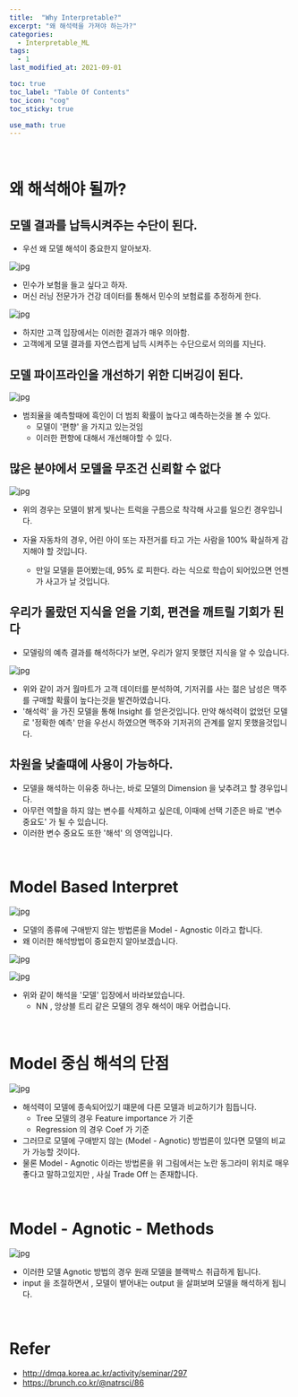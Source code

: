 ```yaml
---
title:  "Why Interpretable?"
excerpt: "왜 해석력을 가져야 하는가?"
categories:
  - Interpretable_ML
tags:
  - 1
last_modified_at: 2021-09-01

toc: true
toc_label: "Table Of Contents"
toc_icon: "cog"
toc_sticky: true

use_math: true
---
```


<br>

# 왜 해석해야 될까?

## 모델 결과를 납득시켜주는 수단이 된다.

- 우선 왜 모델 해석이 중요한지 알아보자.

![jpg](/assets/images/ML/1_4.jpg)

- 민수가 보험을 들고 싶다고 하자. 
- 머신 러닝 전문가가 건강 데이터를 통해서 민수의 보험료를 추정하게 한다. 

![jpg](/assets/images/ML/1_5.jpg)

- 하지만 고객 입장에서는 이러한 결과가 매우 의아함.
- 고객에게 모델 결과를 자연스럽게 납득 시켜주는 수단으로서 의의를 지닌다.

## 모델 파이프라인을 개선하기 위한 디버깅이 된다.

![jpg](/assets/images/ML/1_7.jpg)

- 범죄율을 예측할때에 흑인이 더 범죄 확률이 높다고 예측하는것을 볼 수 있다.
  - 모델이 '편향' 을 가지고 있는것임 
  - 이러한 편향에 대해서 개선해야할 수 있다.

## 많은 분야에서 모델을 무조건 신뢰할 수 없다

![jpg](/assets/images/ML/3_2.png)

- 위의 경우는 모델이 밝게 빛나는 트럭을 구름으로 착각해 사고를 일으킨 경우입니다.

- 자율 자동차의 경우, 어린 아이 또는 자전거를 타고 가는 사람을 100% 확실하게 감지해야 할 것입니다.
  - 만일 모델을 뜯어봤는데, 95% 로 피한다. 라는 식으로 학습이 되어있으면 언젠가 사고가 날 것입니다. 

## 우리가 몰랐던 지식을 얻을 기회, 편견을 깨트릴 기회가 된다

- 모델링의 예측 결과를 해석하다가 보면, 우리가 알지 못했던 지식을 알 수 있습니다. 

![jpg](/assets/images/ML/3_3.png)

- 위와 같이 과거 월마트가 고객 데이터를 분석하여, 기저귀를 사는 젊은 남성은 맥주를 구매할 확률이 높다는것을 발견하였습니다.
- '해석력' 을 가진 모델을 통해 Insight 를 얻은것입니다. 만약 해석력이 없었던 모델로 '정확한 예측' 만을 우선시 하였으면 맥주와 기저귀의 관계를 알지 못했을것입니다.

## 차원을 낮출떄에 사용이 가능하다.

- 모델을 해석하는 이유중 하나는, 바로 모델의 Dimension 을 낮추려고 할 경우입니다. 
- 아무런 역할을 하지 않는 변수를 삭제하고 싶은데, 이때에 선택 기준은 바로 '변수 중요도' 가 될 수 있습니다. 
- 이러한 변수 중요도 또한 '해석' 의 영역입니다.

<br>



# Model Based Interpret

![jpg](/assets/images/ML/1_8.jpg)

- 모델의 종류에 구애받지 않는 방법론을 Model - Agnostic 이라고 합니다.
- 왜 이러한 해석방법이 중요한지 알아보겠습니다.

![jpg](/assets/images/ML/1_9.jpg)

![jpg](/assets/images/ML/1_10.jpg)

- 위와 같이 해석을 '모델' 입장에서 바라보았습니다. 
  - NN , 앙상블 트리 같은 모델의 경우 해석이 매우 어렵습니다.

<br>

# Model 중심 해석의 단점

![jpg](/assets/images/ML/1_10.jpg)

- 해석력이 모델에 종속되어있기 떄문에 다른 모델과 비교하기가 힘듭니다.
  - Tree 모델의 경우 Feature importance 가 기준 
  - Regression 의 경우 Coef 가 기준 
- 그러므로 모델에 구애받지 않는 (Model - Agnotic) 방법론이 있다면 모델의 비교가 가능할 것이다. 
- 물론 Model - Agnotic 이라는 방법론을 위 그림에서는 노란 동그라미 위치로 매우  좋다고 말하고있지만 , 사실 Trade Off 는 존재합니다.

<br>

# Model - Agnotic - Methods

![jpg](/assets/images/ML/1_11.jpg)

- 이러한 모델 Agnotic 방법의 경우 원래 모델을 블랙박스 취급하게 됩니다.
- input 을 조절하면서 , 모델이 뱉어내는 output 을 살펴보며 모델을 해석하게 됩니다.

<br>

# Refer

- http://dmqa.korea.ac.kr/activity/seminar/297
- https://brunch.co.kr/@natrsci/86

